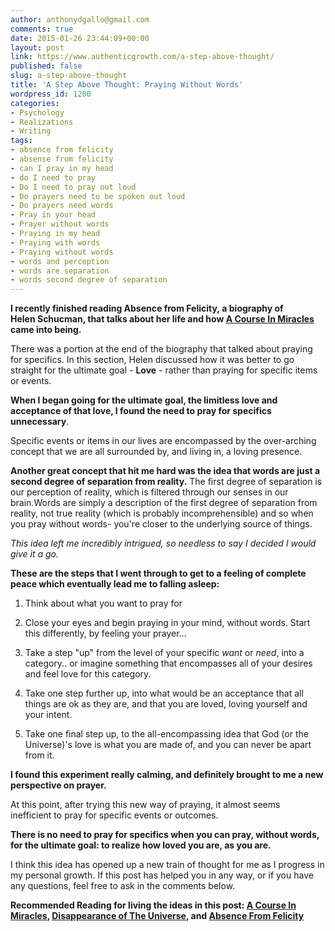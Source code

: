 ```yaml
---
author: anthonydgallo@gmail.com
comments: true
date: 2015-01-26 23:44:09+00:00
layout: post
link: https://www.authenticgrowth.com/a-step-above-thought/
published: false
slug: a-step-above-thought
title: 'A Step Above Thought: Praying Without Words'
wordpress_id: 1200
categories:
- Psychology
- Realizations
- Writing
tags:
- absence from felicity
- absense from felicity
- can I pray in my head
- do I need to pray
- Do I need to pray out loud
- Do prayers need to be spoken out loud
- Do prayers need words
- Pray in your head
- Prayer without words
- Praying in my head
- Praying with words
- Praying without words
- words and perception
- words are separation
- words second degree of separation
---
```


**I recently finished reading Absence from Felicity, a biography of Helen Schucman, that talks about her life and how [A Course In Miracles](http://amzn.to/1DcePl2) came into being.**

There was a portion at the end of the biography that talked about praying for specifics. In this section, Helen discussed how it was better to go straight for the ultimate goal - **Love** - rather than praying for specific items or events.

**When I began going for the ultimate goal, the limitless love and acceptance of that love, I found the need to pray for specifics unnecessary**.

Specific events or items in our lives are encompassed by the over-arching concept that we are all surrounded by, and living in, a loving presence.

**Another great concept that hit me hard was the idea that words are just a second degree of separation from reality.** The first degree of separation is our perception of reality, which is filtered through our senses in our brain.Words are simply a description of the first degree of separation from reality, not true reality (which is probably incomprehensible) and so when you pray without words- you're closer to the underlying source of things.

_This idea left me incredibly intrigued, so needless to say I decided I would give it a go._<!-- more -->

**These are the steps that I went through to get to a feeling of complete peace which eventually lead me to falling asleep:**



 	
  1. Think about what you want to pray for

 	
  2. Close your eyes and begin praying in your mind, without words. Start this differently, by feeling your prayer...

 	
  3. Take a step "up" from the level of your specific _want_ or _need_, into a category.. or imagine something that encompasses all of your desires and feel love for this category.

 	
  4. Take one step further up, into what would be an acceptance that all things are ok as they are, and that you are loved, loving yourself and your intent.

 	
  5. Take one final step up, to the all-encompassing idea that God (or the Universe)'s love is what you are made of, and you can never be apart from it.


**I found this experiment really calming, and definitely brought to me a new perspective on prayer.**

At this point, after trying this new way of praying, it almost seems inefficient to pray for specific events or outcomes.

**There is no need to pray for specifics when you can pray, without words, for the ultimate goal: to realize how loved you are, as you are.**

I think this idea has opened up a new train of thought for me as I progress in my personal growth. If this post has helped you in any way, or if you have any questions, feel free to ask in the comments below.

**Recommended Reading for living the ideas in this post: [A Course In Miracles](http://amzn.to/1DcePl2), [Disappearance of The Universe](http://amzn.to/1uUsq1j), and [Absence From Felicity](http://amzn.to/18maG4F)**

